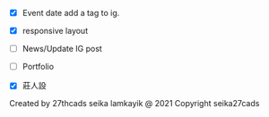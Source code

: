 - [x] Event date add a tag to ig. 
- [x] responsive layout
- [ ] News/Update IG post
- [ ] Portfolio
- [x] 莊人設




Created by 27thcads seika lamkayik
@ 2021 Copyright seika27cads